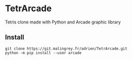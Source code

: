 # TetrArcade

Tetris clone made with Python and Arcade graphic library

## Install

```shell
git clone https://git.malingrey.fr/adrien/TetrArcade.git
python -m pip install --user arcade
```